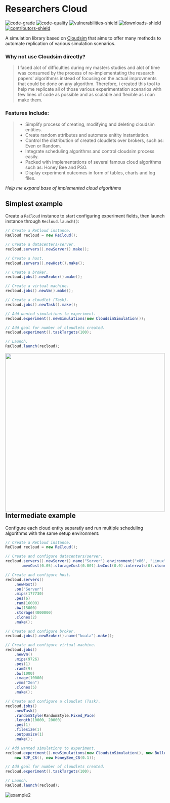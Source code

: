<!-- 
Useful links
code inspector          | https://code-inspector.com 
create shields          | https://shields.io
markdown ref style      | https://markdownguide.org/basic-syntax/#reference-style-links 
-->

<!-- variable definition -->
<!-- shields -->
[contributors-shield]: https://img.shields.io/github/contributors/cypherskar/ReCLoud?style=flat-square
[contributors-url]: https://github.com/cypherskar/ReCloud/graphs/contributors
[downloads-shield]: https://img.shields.io/github/downloads/cypherskar/ReCloud/total?style=flat-square
[vulnerabilities-shield]: https://img.shields.io/snyk/vulnerabilities/github/cypherskar/recloud?style=flat-square
[code-grade]: https://www.code-inspector.com/project/24753/status/svg
[code-quality]: https://www.code-inspector.com/project/24753/score/svg
<!-- references -->
[Cloudsim]: https://github.com/Cloudslab/cloudsim/tree/cloudsim-4.0


<!-- entry -->
# Researchers Cloud 
![code-grade]
![code-quality]
![vulnerabilities-shield]
![downloads-shield]
[![contributors-shield]][contributors-url]

<!-- description -->
A simulation library based on [Cloudsim] that aims to offer many methods to automate replication of various simulation scenarios.

### Why not use Cloudsim directly?
> I faced alot of difficulties during my masters studies and alot of time was consumed by the process of re-implementating the research papers' algorithm/s instead of focusing on the actual improvments that could be done on any algorithm. Therefore, i created this tool to help me replicate all of those various experimentation scenarios with few lines of code as possible and as scalable and flexible as i can make them.

### Features Include:
> - Simplify process of creating, modifying and deleting cloudsim entities.
> - Create random attributes and automate enitity instantiation.
> - Control the distribution of created cloudlets over brokers, such as: Even or Random.
> - Integrate scheduling algorithms and control cloudsim process easily.
> - Packed with implementations of several famous cloud algorithms such as: Honey Bee and PSO.
> - Display experiment outcomes in form of tables, charts and log files.

_Help me expand base of implemented cloud algorithms_

## Simplest example
Create a `ReCloud` instance to start configuring experiment fields, then launch instance through `Recloud.launch()`:
```java
// Create a ReCloud instance.
ReCloud recloud = new ReCloud();

// Create a datacenters/server.
recloud.servers().newServer().make();

// Create a host.
recloud.servers().newHost().make();

// Create a broker.
recloud.jobs().newBroker().make();

// Create a virtual machine.
recloud.jobs().newVm().make();

// Create a cloudlet (Task).
recloud.jobs().newTask().make();

// Add wanted simulations to experiment.
recloud.experiment().newSimulations(new CloudsimSimulation());

// Add goal for number of cloudlets created.
recloud.experiment().taskTargets(100);

// Launch.
ReCloud.launch(recloud);
```
<img style="float: right;" height="500" width="100%" src="https://raw.githubusercontent.com/cypherskar/ReCloud/main/etc/example1.gif">

## Intermediate example
Configure each cloud entity separatly and run multiple scheduling algorithms with the same setup environment:
```java
// Create a ReCloud instance.
ReCloud recloud = new ReCloud();

// Create and configure datacenters/server.
recloud.servers().newServer().name("Server").environment("x86", "Linux", "Xen").timeZone(10.0).secCost(3.0)
       .memCost(0.05).storageCost(0.001).bwCost(0.0).intervals(0).clones(1).make();

// Create and configure host.
recloud.servers()
    .newHost()
    .on("Server")
    .mips(177730)
    .pes(6)
    .ram(16000)
    .bw(15000)
    .storage(4000000)
    .clones(2)
    .make();

// Create and configure broker.
recloud.jobs().newBroker().name("koala").make();

// Create and configure virtual machine.
recloud.jobs()
    .newVm()
    .mips(9726)
    .pes(1)
    .ram2(9)
    .bw(1000)
    .image(10000)
    .vmm("Xen")
    .clones(5)
    .make();

// Create and configure a cloudlet (Task).
recloud.jobs()
    .newTask()
    .randomStyle(RandomStyle.Fixed_Pace)
    .length(10000, 20000)
    .pes(1)
    .filesize(1)
    .outpusize(1)
    .make();

// Add wanted simulations to experiment.
recloud.experiment().newSimulations(new CloudsimSimulation(), new Bullet_CS(GunType.Magnum),
    new SJF_CS(), new HoneyBee_CS(0.1));

// Add goal for number of cloudlets created.
recloud.experiment().taskTargets(100);

// Launch.
ReCloud.launch(recloud);
```

![example2](https://user-images.githubusercontent.com/72963129/124987394-7f6ac100-e045-11eb-83a1-4d2e7fc0bb70.gif)

